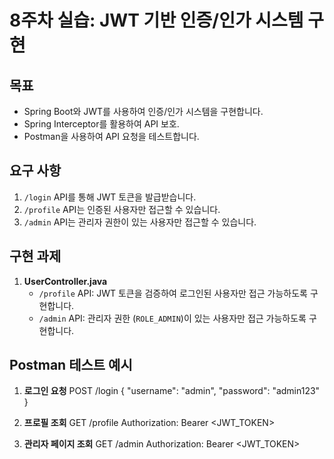 
# 8주차 실습: JWT 기반 인증/인가 시스템 구현

## 목표
- Spring Boot와 JWT를 사용하여 인증/인가 시스템을 구현합니다.
- Spring Interceptor를 활용하여 API 보호.
- Postman을 사용하여 API 요청을 테스트합니다.

## 요구 사항
1. `/login` API를 통해 JWT 토큰을 발급받습니다.
2. `/profile` API는 인증된 사용자만 접근할 수 있습니다.
3. `/admin` API는 관리자 권한이 있는 사용자만 접근할 수 있습니다.

## 구현 과제
1. **UserController.java**
   - `/profile` API: JWT 토큰을 검증하여 로그인된 사용자만 접근 가능하도록 구현합니다.
   - `/admin` API: 관리자 권한 (`ROLE_ADMIN`)이 있는 사용자만 접근 가능하도록 구현합니다.

## Postman 테스트 예시
1. **로그인 요청**
   POST /login { "username": "admin", "password": "admin123" }

2. **프로필 조회**
   GET /profile Authorization: Bearer <JWT_TOKEN>

3. **관리자 페이지 조회**
   GET /admin Authorization: Bearer <JWT_TOKEN>

